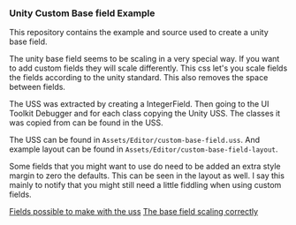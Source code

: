 ### Unity Custom Base field Example 

This repository contains the example and source used to create a unity base field. 

The unity base field seems to be scaling in a very special way. If you want to add custom fields they will scale differently. This css let's you scale fields the fields according to the unity standard. This also removes the space between fields. 

The USS was extracted by creating a IntegerField. Then going to the UI Toolkit Debugger and for each class copying the Unity USS. The classes it was copied from can be found in the USS. 

The USS can be found in `Assets/Editor/custom-base-field.uss`. And example layout can be found in `Assets/Editor/custom-base-field-layout`.

Some fields that you might want to use do need to be added an extra style margin to zero the defaults. This can be seen in the layout as well. I say this mainly to notify that you might still need a little fiddling when using custom fields. 

[Fields possible to make with the uss](custom-fields.png)
[The base field scaling correctly](custom-fields-scaling.gif)